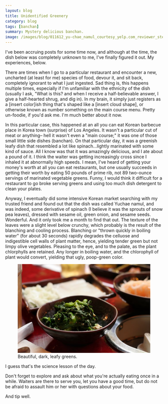 ```yaml
---
layout: blog
title: Unidentified Greenery
category: blog
tags: [banchan]  
summary: Mystery delicious banchan.
image: /images/blog/011612_yu-chae_namul_courtesy_yelp.com_reviewer_steph_s.jpg
---
```


I've been accruing posts for some time now, and although at the time, the dish below was completely unknown to me, I've finally figured it out. My experiences, below. 

There are times when I go to a particular restaurant and encounter a new, uncharted (at least for me) species of food, devour it, and sit back, completely ignorant to what I just ingested. Sad thing is, this happens multiple times, especially if I'm unfamiliar with the ethnicity of the dish (usually I ask, "What is this? and when I receive a half-believable answer, I give a half-hearted shrug, and dig in). In my brain, it simply just registers as a [insert color]ish thing that's shaped like a [insert cloud shape], or otherwise known as number something on the main course menu. Pretty un-foodie, if you'd ask me. I'm much better about it now. 

In this particular case, this happened at an all you can eat Korean barbecue place in Korea town (surprise) of Los Angeles. It wasn't a particular cut of meat or anything– hell it wasn't even a "main course;" it was one of those small little side dishes (banchan). On that particular day, it was a greenish leafy dish that resembled a lot like spinach...lightly marinated with some kind of sauce. All I know was that it was amazingly delicious, and I ate about a pound of it. I think the waiter was getting increasingly cross since I inhaled it at abnormally high speeds. I mean, I've heard of getting your money's worth at all you can eat restaurants, but one usually succeeds in getting their worth by eating 50 pounds of prime rib, not 89 two-ounce servings of marinated vegetable greens. Funny, I would think it difficult for a restaurant to go broke serving greens and using too much dish detergent to clean your plates.

Anyway, I eventually did some intensive Korean market searching with my trusted friend and found out that the dish was called Yuchae namul, and was indeed, some derivative of spinach (I believe it was the sprouts of snow pea leaves), dressed with sesame oil, green onion, and sesame seeds. Wonderful. And it only took me a month to find that out. The texture of the leaves were a slight level below crunchy, which probably is the result of the blanching and cooling process. Blanching or "thrown quickly in boiling water" (for about 30 seconds) rapidly degrades the celluose and indigestible cell walls of plant matter, hence, yielding tender green but not limpy olive vegetables. Pleasing to the eye, and to the palate, as the plant chlorphylls are retained. Any longer in boiling water, and the chlorophyll of plant would convert, yielding that ugly, poop-green color. 

<figure>
    <img src="/images/blog/011612_yu-chae_namul_courtesy_yelp.com_reviewer_steph_s.jpg"></img>
    <figcaption> Beautiful, dark, leafy greens.</figcaption>
</figure>

I guess that's the science lesson of the day. 

Don't forget to explore and ask about what you're actually eating once in a while. Waiters are there to serve you, let you have a good time, but do not be afraid to assault him or her with questions about your food. 

And tip well.

